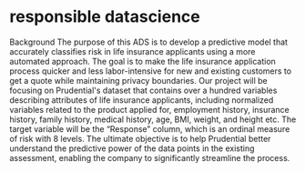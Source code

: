 # responsible datascience

Background
The purpose of this ADS is to develop a predictive model that accurately classifies risk in life insurance applicants using a more automated approach. The goal is to make the life insurance application process quicker and less labor-intensive for new and existing customers to get a quote while maintaining privacy boundaries. Our project will be focusing on Prudential's dataset that contains over a hundred variables describing attributes of life insurance applicants, including normalized variables related to the product applied for, employment history, insurance history, family history, medical history, age, BMI, weight, and height etc. The target variable will be the “Response” column, which is an ordinal measure of risk with 8 levels. The ultimate objective is to help Prudential better understand the predictive power of the data points in the existing assessment, enabling the company to significantly streamline the process.
